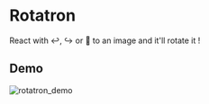 # Rotatron
React with ↩️, ↪️ or 🔄 to an image and it'll rotate it !

## Demo
![rotatron_demo](https://user-images.githubusercontent.com/22746898/176229979-4f566184-b4ec-4788-80a7-e3dcdb53e5c2.gif)
